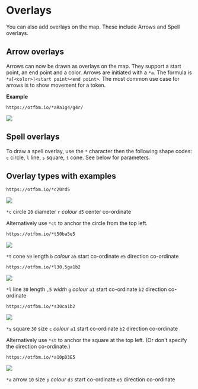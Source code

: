 # Overlays

You can also add overlays on the map.  These include Arrows and Spell overlays.

## Arrow overlays

Arrows can now be drawn as overlays on the map. They support a start point, an end point and a color. Arrows are initiated with a `*a`. The formula is `*a[<color>]<start point><end point>`. The most common use case for arrows is to show movement for a token.

**Example**

```
https://otfbm.io/*aRa1g4/g4r/
```

![](https://otfbm.io/*aRa1g4/g4r/)

## Spell overlays

To draw a spell overlay, use the `*` character then the following shape codes: `c` circle, `l` line, `s` square, `t` cone. See below for parameters.

## Overlay types with examples

```
https://otfbm.io/*c20rd5
```

![](https://otfbm.io/*c20rd5)

`*c` circle `20` diameter `r` _colour_ `d5` center co-ordinate  

Alternatively use `*ct` to anchor the circle from the top left.

```
https://otfbm.io/*t50ba5e5
```

![](https://otfbm.io/*t50ba5e5)

`*t` cone `50` length `b` _colour_ `a5` start co-ordinate `e5` direction co-ordinate

```
https://otfbm.io/*l30,5ga1b2
```

![](https://otfbm.io/*l30,5ga1b2)

`*l` line `30` length `,5` _width_ `g` _colour_ `a1` start co-ordinate `b2` direction co-ordinate

```
https://otfbm.io/*s30ca1b2
```

![](https://otfbm.io/*s30ca1b2)

`*s` square `30` size `c` _colour_ `a1` start co-ordinate `b2` direction co-ordinate  

Alternatively use `*st` to anchor the square at the top left. (Or don't specify the direction co-ordinate.)

```
https://otfbm.io/*a10pD3E5
```

![](https://otfbm.io/*a10pD3E5)

`*a` arrow `10` size `p` _colour_ `d3` start co-ordinate `e5` direction co-ordinate  
